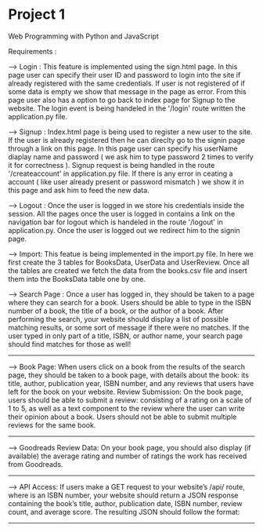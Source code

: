 # Project 1

Web Programming with Python and JavaScript


Requirements :

--> Login : This feature is implemented using the sign.html page. In this page user can specify their user ID and password to login into the site if already registered with the same credentials. If user is not registered of if some data is empty we show that message in the page as error. From this page user also has a option to go back to index page for Signup to the website. The login event is being handeled in the '/login' route written the application.py file.

--> Signup : Index.html page is being used to register a new user to the site. If the user is already registered then he can direclty go to the signin page through a link on this page. In this page user can specify his userName diaplay name and password ( we ask him to type password 2 times to verify it for correctness ). Signup request is being handled in the route '/createaccount' in application.py file. If there is any error in ceating a account ( like user already present or password mismatch ) we show it in this page and ask him to feed the new data.     


--> Logout : Once the user is logged in we store his credentials inside the session. All the pages once the user is logged in contains a link on the navigation bar for logout which is handeled in the route '/logout' in application.py. Once the user is logged out we redirect him to the signin page.   



--> Import: This featue is being implemented in the import.py file. In here we first create the 3 tables for BooksData, UserData and UserReview. Once all the tables are created we fetch the data from the books.csv file and insert them into the BooksData table one by one.



--> Search Page : Once a user has logged in, they should be taken to a page where they can search for
a book. Users should be able to type in the ISBN number of a book, the title of a book, or
the author of a book. After performing the search, your website should display a list of
possible matching results, or some sort of message if there were no matches. If the user
typed in only part of a title, ISBN, or author name, your search page should find matches for
those as well!
**************************************************************************


--> Book Page: When users click on a book from the results of the search page, they should be
taken to a book page, with details about the book: its title, author, publication year, ISBN
number, and any reviews that users have left for the book on your website.
Review Submission: On the book page, users should be able to submit a review: consisting
of a rating on a scale of 1 to 5, as well as a text component to the review where the user can
write their opinion about a book. Users should not be able to submit multiple reviews for
the same book.
**************************************************************************



--> Goodreads Review Data: On your book page, you should also display (if available) the
average rating and number of ratings the work has received from Goodreads.
**************************************************************************



--> API Access: If users make a GET request to your website’s /api/<isbn> route, where
<isbn> is an ISBN number, your website should return a JSON response containing the
book’s title, author, publication date, ISBN number, review count, and average score. The
resulting JSON should follow the format:
**************************************************************************











